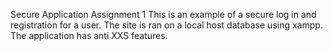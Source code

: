 Secure Application Assignment 1
This is an example of a secure log in and registration for a user. The site is ran on a local host database using xampp. The application has anti XXS features.
